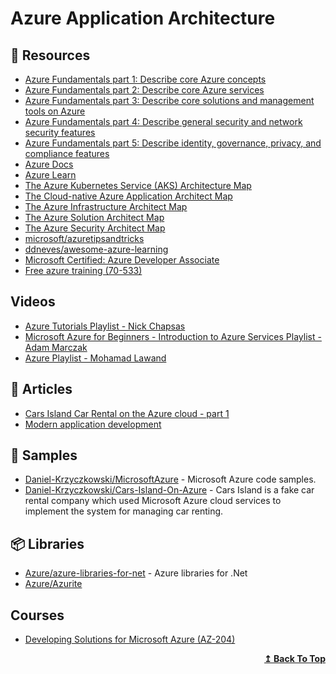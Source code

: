 
# Azure Application Architecture

## 📘 Resources
- [Azure Fundamentals part 1: Describe core Azure concepts](https://docs.microsoft.com/en-us/learn/paths/az-900-describe-cloud-concepts/)
- [Azure Fundamentals part 2: Describe core Azure services](https://docs.microsoft.com/en-us/learn/paths/az-900-describe-core-azure-services/)
- [Azure Fundamentals part 3: Describe core solutions and management tools on Azure](https://docs.microsoft.com/en-us/learn/paths/az-900-describe-core-solutions-management-tools-azure/)
- [Azure Fundamentals part 4: Describe general security and network security features](https://docs.microsoft.com/en-us/learn/paths/az-900-describe-general-security-network-security-features/)
- [Azure Fundamentals part 5: Describe identity, governance, privacy, and compliance features](https://docs.microsoft.com/en-us/learn/paths/az-900-describe-identity-governance-privacy-compliance-features/)
- [Azure Docs](docs.microsoft.com/en-us/azure)
- [Azure Learn](https://dotnet.microsoft.com/learn/azure/architecture)
- [The Azure Kubernetes Service (AKS) Architecture Map](https://techcommunity.microsoft.com/t5/azure-developer-community-blog/the-azure-kubernetes-service-aks-architecture-map/ba-p/1078714)
- [The Cloud-native Azure Application Architect Map](https://techcommunity.microsoft.com/t5/azure-developer-community-blog/the-cloud-native-azure-application-architect-map/ba-p/812242)
- [The Azure Infrastructure Architect Map](https://techcommunity.microsoft.com/t5/azure-developer-community-blog/the-azure-infrastructure-architect-map/ba-p/766268)
- [The Azure Solution Architect Map](https://techcommunity.microsoft.com/t5/azure-developer-community-blog/the-azure-solution-architect-map/ba-p/689700)
- [The Azure Security Architect Map](https://techcommunity.microsoft.com/t5/azure-developer-community-blog/the-azure-security-architect-map/ba-p/714091)
- [microsoft/azuretipsandtricks](https://github.com/microsoft/azuretipsandtricks) 
- [ddneves/awesome-azure-learning](https://github.com/ddneves/awesome-azure-learning)
- [Microsoft Certified: Azure Developer Associate](https://docs.microsoft.com/en-us/learn/certifications/azure-developer/)
- [Free azure training (70-533)](http://www.cloudranger.net/azure-training/)

## Videos
- [Azure Tutorials Playlist - Nick Chapsas](https://www.youtube.com/playlist?list=PLUOequmGnXxPPcrN0PFclBABXEckcPzYY)
- [Microsoft Azure for Beginners - Introduction to Azure Services Playlist - Adam Marczak](https://www.youtube.com/playlist?list=PLGjZwEtPN7j96A9JNpA4ouI3bH-uWZ0Ht)
- [Azure Playlist - Mohamad Lawand](https://www.youtube.com/playlist?list=PLcvTyQIWJ_ZrrcBn_tQ0Ny1VwJFpUIf5r)
## 📕 Articles
- [Cars Island Car Rental on the Azure cloud - part 1](https://daniel-krzyczkowski.github.io/Cars-Island-Car-Rental-On-Azure-Cloud/)
- [Modern application development](https://azure.microsoft.com/en-us/solutions/modern-application-development/)

## 🚀 Samples

- [Daniel-Krzyczkowski/MicrosoftAzure](https://github.com/Daniel-Krzyczkowski/MicrosoftAzure) - Microsoft Azure code samples.
- [Daniel-Krzyczkowski/Cars-Island-On-Azure](https://github.com/Daniel-Krzyczkowski/Cars-Island-On-Azure) - Cars Island is a fake car rental company which used Microsoft Azure cloud services to implement the system for managing car renting.

## 📦 Libraries
- [Azure/azure-libraries-for-net](https://github.com/Azure/azure-libraries-for-net) - Azure libraries for .Net
- [Azure/Azurite](https://github.com/Azure/Azurite)

## Courses
- [Developing Solutions for Microsoft Azure (AZ-204)](https://www.pluralsight.com/paths/developing-solutions-for-microsoft-azure-az-204)
<div align="right">
  <b><a href="#contents">↥ Back To Top</a></b>
</div>
	
